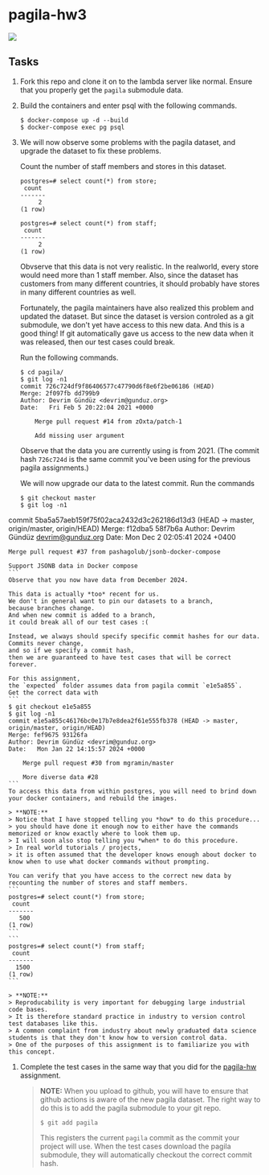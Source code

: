 # pagila-hw3
[![](https://github.com/dchen327/pagila-hw3/workflows/tests/badge.svg)](https://github.com/dchen327/pagila-hw3/actions?query=workflow%3Atests)

## Tasks

1. Fork this repo and clone it on to the lambda server like normal.
    Ensure that you properly get the `pagila` submodule data.

1. Build the containers and enter psql with the following commands.
    ```
    $ docker-compose up -d --build
    $ docker-compose exec pg psql
    ```

1. We will now observe some problems with the pagila dataset,
    and upgrade the dataset to fix these problems.

    Count the number of staff members and stores in this dataset.
    ```
    postgres=# select count(*) from store;
     count
    -------
         2
    (1 row)
    ```
    ```
    postgres=# select count(*) from staff;
     count
    -------
         2
    (1 row)
    ```
    Obvserve that this data is not very realistic.
    In the realworld, every store would need more than 1 staff member.
    Also, since the dataset has customers from many different countries,
    it should probably have stores in many different countries as well.

    Fortunately, the pagila maintainers have also realized this problem and updated the dataset. 
    But since the dataset is version controled as a git submodule,
    we don't yet have access to this new data.
    And this is a good thing!
    If git automatically gave us access to the new data when it was released,
    then our test cases could break.

    Run the following commands.
    ```
    $ cd pagila/
    $ git log -n1
    commit 726c724df9f86406577c47790d6f8e6f2be06186 (HEAD)
    Merge: 2f097fb dd799b9
    Author: Devrim Gündüz <devrim@gunduz.org>
    Date:   Fri Feb 5 20:22:04 2021 +0000

        Merge pull request #14 from zOxta/patch-1

        Add missing user argument
    ```
    Observe that the data you are currently using is from 2021.
    (The commit hash `726c724d` is the same commit you've been using for the previous pagila assignments.)

    We will now upgrade our data to the latest commit.
    Run the commands
    ```
    $ git checkout master
    $ git log -n1
commit 5ba5a57aeb159f75f02aca2432d3c262186d13d3 (HEAD -> master, origin/master, origin/HEAD)
Merge: f12dba5 58f7b6a
Author: Devrim Gündüz <devrim@gunduz.org>
Date:   Mon Dec 2 02:05:41 2024 +0400

    Merge pull request #37 from pashagolub/jsonb-docker-compose

    Support JSONB data in Docker compose
    ```
    Observe that you now have data from December 2024.

    This data is actually *too* recent for us.
    We don't in general want to pin our datasets to a branch,
    because branches change.
    And when new commit is added to a branch,
    it could break all of our test cases :(

    Instead, we always should specify specific commit hashes for our data.
    Commits never change,
    and so if we specify a commit hash,
    then we are guaranteed to have test cases that will be correct forever.

    For this assignment,
    the `expected` folder assumes data from pagila commit `e1e5a855`.
    Get the correct data with
    ```
    $ git checkout e1e5a855
    $ git log -n1
    commit e1e5a855c46176bc0e17b7e8dea2f61e555fb378 (HEAD -> master, origin/master, origin/HEAD)
    Merge: fef9675 93126fa
    Author: Devrim Gündüz <devrim@gunduz.org>
    Date:   Mon Jan 22 14:15:57 2024 +0000

        Merge pull request #30 from mgramin/master

        More diverse data #28
    ```
    To access this data from within postgres, you will need to brind down your docker containers, and rebuild the images.

    > **NOTE:**
    > Notice that I have stopped telling you *how* to do this procedure...
    > you should have done it enough now to either have the commands memorized or know exactly where to look them up.
    > I will soon also stop telling you *when* to do this procedure.
    > In real world tutorials / projects,
    > it is often assumed that the developer knows enough about docker to know when to use what docker commands without prompting.

    You can verify that you have access to the correct new data by recounting the number of stores and staff members.
    ```
    postgres=# select count(*) from store;
     count
    -------
       500
    (1 row)
    ```
    ```
    postgres=# select count(*) from staff;
     count
    -------
      1500
    (1 row)
    ```

    > **NOTE:**
    > Reproducability is very important for debugging large industrial code bases.
    > It is therefore standard practice in industry to version control test databases like this.
    > A common complaint from industry about newly graduated data science students is that they don't know how to version control data.
    > One of the purposes of this assignment is to familiarize you with this concept.

1. Complete the test cases in the same way that you did for the [pagila-hw](https://github.com/mikeizbicki/pagila-hw) assignment.

    > **NOTE:**
    > When you upload to github,
    > you will have to ensure that github actions is aware of the new pagila dataset.
    > The right way to do this is to add the pagila submodule to your git repo.
    > ```
    > $ git add pagila
    > ```
    > This registers the current `pagila` commit as the commit your project will use.
    > When the test cases download the pagila submodule,
    > they will automatically checkout the correct commit hash.
